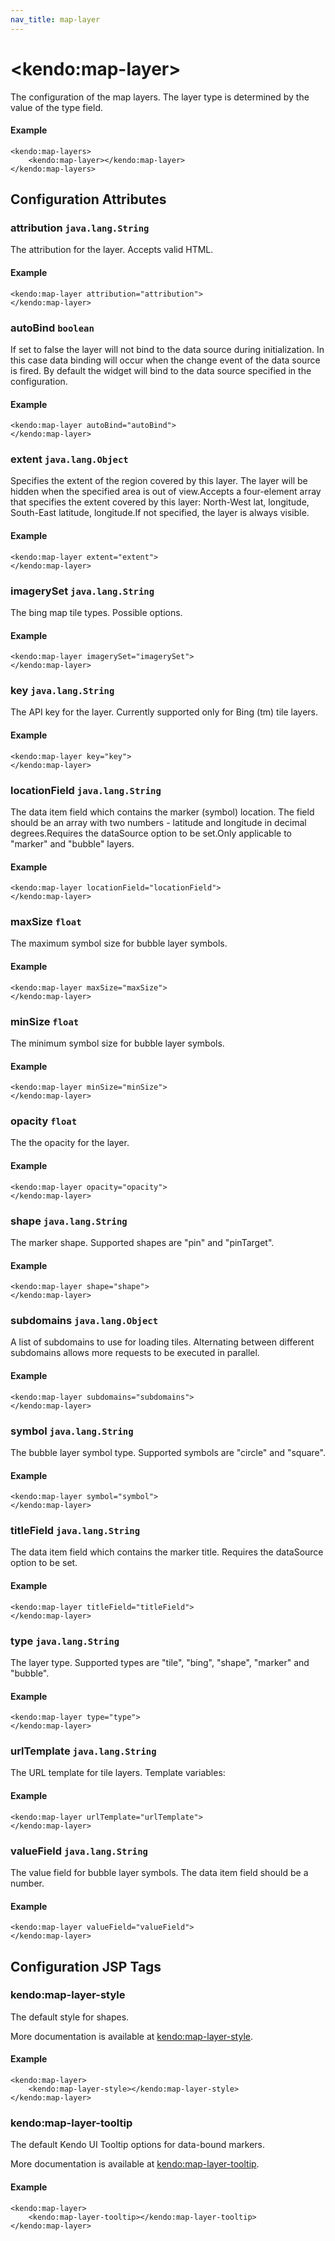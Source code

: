 ```yaml
---
nav_title: map-layer
---
```


# \<kendo:map-layer\>

The configuration of the map layers.
The layer type is determined by the value of the type field.

#### Example
    <kendo:map-layers>
        <kendo:map-layer></kendo:map-layer>
    </kendo:map-layers>

## Configuration Attributes

### attribution `java.lang.String`

The attribution for the layer. Accepts valid HTML.

#### Example
    <kendo:map-layer attribution="attribution">
    </kendo:map-layer>

### autoBind `boolean`

If set to false the layer will not bind to the data source during initialization. In this case data binding will occur when the change event of the
data source is fired. By default the widget will bind to the data source specified in the configuration.

#### Example
    <kendo:map-layer autoBind="autoBind">
    </kendo:map-layer>

### extent `java.lang.Object`

Specifies the extent of the region covered by this layer.
The layer will be hidden when the specified area is out of view.Accepts a four-element array that specifies the extent covered by this layer:
North-West lat, longitude, South-East latitude, longitude.If not specified, the layer is always visible.

#### Example
    <kendo:map-layer extent="extent">
    </kendo:map-layer>

### imagerySet `java.lang.String`

The bing map tile types. Possible options.

#### Example
    <kendo:map-layer imagerySet="imagerySet">
    </kendo:map-layer>

### key `java.lang.String`

The API key for the layer. Currently supported only for Bing (tm) tile layers.

#### Example
    <kendo:map-layer key="key">
    </kendo:map-layer>

### locationField `java.lang.String`

The data item field which contains the marker (symbol) location.
The field should be an array with two numbers - latitude and longitude in decimal degrees.Requires the dataSource option to be set.Only applicable to "marker" and "bubble" layers.

#### Example
    <kendo:map-layer locationField="locationField">
    </kendo:map-layer>

### maxSize `float`

The maximum symbol size for bubble layer symbols.

#### Example
    <kendo:map-layer maxSize="maxSize">
    </kendo:map-layer>

### minSize `float`

The minimum symbol size for bubble layer symbols.

#### Example
    <kendo:map-layer minSize="minSize">
    </kendo:map-layer>

### opacity `float`

The the opacity for the layer.

#### Example
    <kendo:map-layer opacity="opacity">
    </kendo:map-layer>

### shape `java.lang.String`

The marker shape. Supported shapes are "pin" and "pinTarget".

#### Example
    <kendo:map-layer shape="shape">
    </kendo:map-layer>

### subdomains `java.lang.Object`

A list of subdomains to use for loading tiles.
Alternating between different subdomains allows more requests to be executed in parallel.

#### Example
    <kendo:map-layer subdomains="subdomains">
    </kendo:map-layer>

### symbol `java.lang.String`

The bubble layer symbol type. Supported symbols are "circle" and "square".

#### Example
    <kendo:map-layer symbol="symbol">
    </kendo:map-layer>

### titleField `java.lang.String`

The data item field which contains the marker title.
Requires the dataSource option to be set.

#### Example
    <kendo:map-layer titleField="titleField">
    </kendo:map-layer>

### type `java.lang.String`

The layer type. Supported types are "tile", "bing", "shape", "marker" and "bubble".

#### Example
    <kendo:map-layer type="type">
    </kendo:map-layer>

### urlTemplate `java.lang.String`

The URL template for tile layers. Template variables:

#### Example
    <kendo:map-layer urlTemplate="urlTemplate">
    </kendo:map-layer>

### valueField `java.lang.String`

The value field for bubble layer symbols.
The data item field should be a number.

#### Example
    <kendo:map-layer valueField="valueField">
    </kendo:map-layer>


##  Configuration JSP Tags

### kendo:map-layer-style

The default style for shapes.

More documentation is available at [kendo:map-layer-style](/api/wrappers/jsp/map/layer-style).

#### Example

    <kendo:map-layer>
        <kendo:map-layer-style></kendo:map-layer-style>
    </kendo:map-layer>

### kendo:map-layer-tooltip

The default Kendo UI Tooltip options for data-bound markers.

More documentation is available at [kendo:map-layer-tooltip](/api/wrappers/jsp/map/layer-tooltip).

#### Example

    <kendo:map-layer>
        <kendo:map-layer-tooltip></kendo:map-layer-tooltip>
    </kendo:map-layer>

